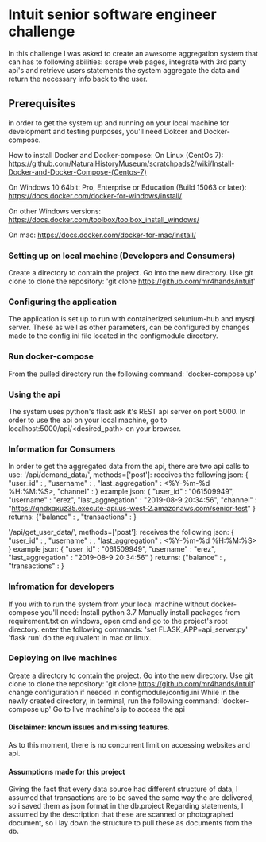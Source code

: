 # Intuit senior software engineer challenge

In this challenge I was asked to create an awesome aggregation system that can has to following abilities:
scrape web pages, integrate with 3rd party api's and retrieve users statements
the system aggregate the data and return the necessary info back to the user.

## Prerequisites
in order to get the system up and running on your local machine for development and testing purposes, you'll need Dokcer and Docker-compose.

How to install Docker and Docker-compose:
On Linux (CentOs 7):
https://github.com/NaturalHistoryMuseum/scratchpads2/wiki/Install-Docker-and-Docker-Compose-(Centos-7)

On Windows 10 64bit: Pro, Enterprise or Education (Build 15063 or later):
https://docs.docker.com/docker-for-windows/install/

On other Windows versions:
https://docs.docker.com/toolbox/toolbox_install_windows/

On mac:
https://docs.docker.com/docker-for-mac/install/

### Setting up on local machine (Developers and Consumers)
Create a directory to contain the project.
Go into the new directory.
Use git clone to clone the repository:
'git clone https://github.com/mr4hands/intuit'

### Configuring the application
The application is set up to run with containerized selunium-hub and mysql server.
These as well as other parameters, can be configured by changes made to the config.ini file located in the configmodule directory.

### Run docker-compose
From the pulled directory run the following command:
'docker-compose up'

### Using the api
The system uses python's flask ask it's REST api server on port 5000.
In order to use the api on your local machine, go to localhost:5000/api/<desired_path> on your browser.

### Information for Consumers
In order to get the aggregated data from the api, there are two api calls to use:
'/api/demand_data/', methods=['post']:
    receives the following json:
        { "user_id" : <string>, "username" : <string>, "last_aggregation" : <%Y-%m-%d %H:%M:%S>, "channel" : <string> }
        example json:
            { "user_id" : "061509949", "username" : "erez", "last_aggregation" : "2019-08-9 20:34:56", "channel" : "https://qndxqxuz35.execute-api.us-west-2.amazonaws.com/senior-test" }
    returns:
        {"balance" : <float>, "transactions" : <list>}

'/api/get_user_data/', methods=['post']:
    receives the following json:
         { "user_id" : <string>, "username" : <string>, "last_aggregation" : <%Y-%m-%d %H:%M:%S> }
         example json:
            { "user_id" : "061509949", "username" : "erez", "last_aggregation" : "2019-08-9 20:34:56" }
    returns:
        {"balance" : <float>, "transactions" : <list>}

### Infromation for developers
If you with to run the system from your local machine without docker-compose you'll need:
Install python 3.7
Manually install packages from requirement.txt
on windows, open cmd and go to the project's root directory.
enter the following commands:
'set FLASK_APP=api_server.py'
'flask run'
do the equivalent in mac or linux.

### Deploying on live machines
Create a directory to contain the project.
Go into the new directory.
Use git clone to clone the repository:
'git clone https://github.com/mr4hands/intuit'
change configuration if needed in configmodule/config.ini
While in the newly created directory, in terminal, run the following command:
'docker-compose up'
Go to live machine's ip to access the api

#### Disclaimer: known issues and missing features.
As to this moment, there is no concurrent limit on accessing websites and api.

#### Assumptions made for this project
Giving the fact that every data source had different structure of data,
I assumed that transactions are to be saved the same way the are delivered, so i saved them as json format in the db.project
Regarding statements, I assumed by the description that these are scanned or photographed document, so i lay down the structure to pull these as documents from the db.